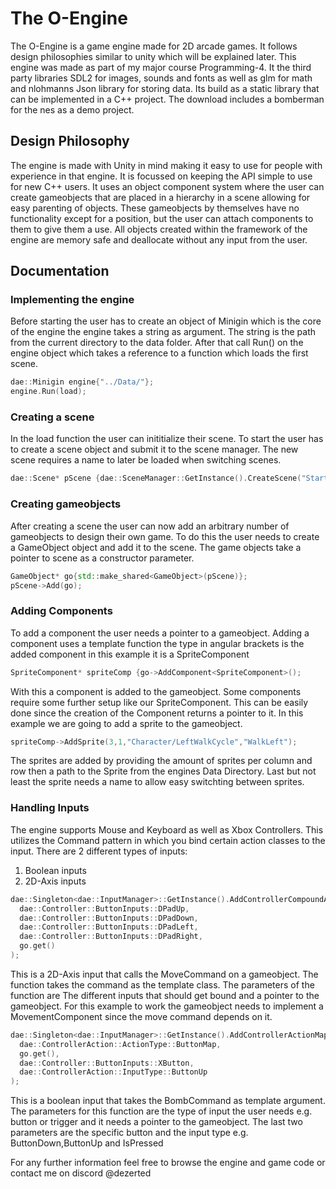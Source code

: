 # The O-Engine
The O-Engine is a game engine made for 2D arcade games. It follows design philosophies similar to unity which will be explained later. This engine was made as part of my major course Programming-4. It the third party libraries SDL2 for images, sounds and fonts as well as glm for math and nlohmanns Json library for storing data. Its build as a static library that can be implemented in a C++ project. The download includes a bomberman for the nes as a demo project.
## Design Philosophy
The engine is made with Unity in mind making it easy to use for people with experience in that engine. It is focussed on keeping the API simple to use for new C++ users. It uses an object component system where the user can create gameobjects that are placed in a hierarchy in a scene allowing for easy parenting of objects. These gameobjects by themselves have no functionality except for a position, but the user can attach components to them to give them a use. All objects created within the framework of the engine are memory safe and deallocate without any input from the user.
## Documentation
### Implementing the engine
Before starting the user has to create an object of Minigin which is the core of the engine the engine takes a string as argument. The string is the path from the current directory to the data folder. After that call Run() on the engine object which takes a reference to a function which loads the first scene.
```C++
dae::Minigin engine{"../Data/"};
engine.Run(load);
```
### Creating a scene
In the load function the user can inititialize their scene. To start the user has to create a scene object and submit it to the scene manager. The new scene requires a name to later be loaded when switching scenes.
```C++
dae::Scene* pScene {dae::SceneManager::GetInstance().CreateScene("StartScreen")};
```
### Creating gameobjects
After creating a scene the user can now add an arbitrary number of gameobjects to design their own game. To do this the user needs to create a GameObject object and add it to the scene. The game objects take a pointer to scene as a constructor parameter.
```C++
GameObject* go{std::make_shared<GameObject>(pScene)};
pScene->Add(go);
```
### Adding Components
To add a component the user needs a pointer to a gameobject. Adding a component uses a template function the type in angular brackets is the added component in this example it is a SpriteComponent
```C++
SpriteComponent* spriteComp {go->AddComponent<SpriteComponent>();
```
With this a component is added to the gameobject. Some components require some further setup like our SpriteComponent. This can be easily done since the creation of the Component returns a pointer to it. In this example we are going to add a sprite to the gameobject.
```C++
spriteComp->AddSprite(3,1,"Character/LeftWalkCycle","WalkLeft");
```
The sprites are added by providing the amount of sprites per column and row then a path to the Sprite from the engines Data Directory. Last but not least the sprite needs a name to allow easy switchting between sprites.
### Handling Inputs
The engine supports Mouse and Keyboard as well as Xbox Controllers. This utilizes the Command pattern in which you bind certain action classes to the input.
There are 2 different types of inputs: 
1. Boolean inputs  
2. 2D-Axis inputs  
```C++
dae::Singleton<dae::InputManager>::GetInstance().AddControllerCompoundAction<dae::Move>(
  dae::Controller::ButtonInputs::DPadUp,
  dae::Controller::ButtonInputs::DPadDown,
  dae::Controller::ButtonInputs::DPadLeft,
  dae::Controller::ButtonInputs::DPadRight,
  go.get()
);
```
This is a 2D-Axis input that calls the MoveCommand on a gameobject. The function takes the command as the template class. The parameters of the function are The different inputs that should get bound and a pointer to the gameobject. For this example to work the gameobject needs to implement a MovementComponent since the move command depends on it.
```C++
dae::Singleton<dae::InputManager>::GetInstance().AddControllerActionMapping<dae::BombCommand>(
  dae::ControllerAction::ActionType::ButtonMap,
  go.get(),
  dae::Controller::ButtonInputs::XButton,
  dae::ControllerAction::InputType::ButtonUp
);
```
This is a boolean input that takes the BombCommand as template argument. The parameters for this function are the type of input the user needs e.g. button or trigger and it needs a pointer to the gameobject. The last two parameters are the specific button and the input type e.g. ButtonDown,ButtonUp and IsPressed

For any further information feel free to browse the engine and game code or contact me on discord @dezerted

